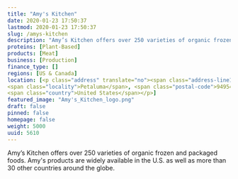 ```yaml
---
title: "Amy's Kitchen"
date: 2020-01-23 17:50:37
lastmod: 2020-01-23 17:50:37
slug: /amys-kitchen
description: "Amy’s Kitchen offers over 250 varieties of organic frozen and packaged foods. Amy's products are widely available in the U.S. as well as more than 30 other countries around the globe."
proteins: [Plant-Based]
products: [Meat]
business: [Production]
finance_type: []
regions: [US & Canada]
location: [<p class="address" translate="no"><span class="address-line1">Corporate Circle</span><br>
<span class="locality">Petaluma</span>, <span class="postal-code">94954</span><br>
<span class="country">United States</span></p>]
featured_image: "Amy's_Kitchen_logo.png"
draft: false
pinned: false
homepage: false
weight: 5000
uuid: 5610
---
```

<p>Amy’s Kitchen offers over 250 varieties of organic frozen and packaged foods. Amy's products are widely available in the U.S. as well as more than 30 other countries around the globe.</p>
